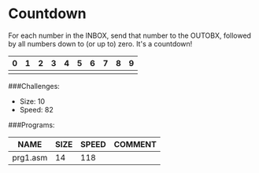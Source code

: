 # Countdown

For each number in the INBOX, send that number to the OUTOBX, followed by all numbers down to (or up to) zero. It's a countdown!

| 0 | 1 | 2 | 3 | 4 | 5 | 6 | 7 | 8 | 9 |
| --- | --- | --- | --- | --- | --- | --- | --- | --- | --- |
| | | | | | | | | |  |

###Challenges:
- Size:  10
- Speed: 82

###Programs:

|NAME|SIZE|SPEED|COMMENT|
| --- | --- | --- | --- |
|prg1.asm| 14|118|
